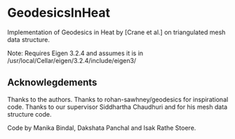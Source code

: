 # GeodesicsInHeat
Implementation of Geodesics in Heat by [Crane et al.] on triangulated mesh data structure.

Note: Requires Eigen 3.2.4 and assumes it is in /usr/local/Cellar/eigen/3.2.4/include/eigen3/


## Acknowlegdements
Thanks to the authors. Thanks to rohan-sawhney/geodesics for inspirational code. 
Thanks to our supervisor Siddhartha Chaudhuri and for his mesh data structure code.

Code by Manika Bindal, Dakshata Panchal and Isak Rathe Stoere.
